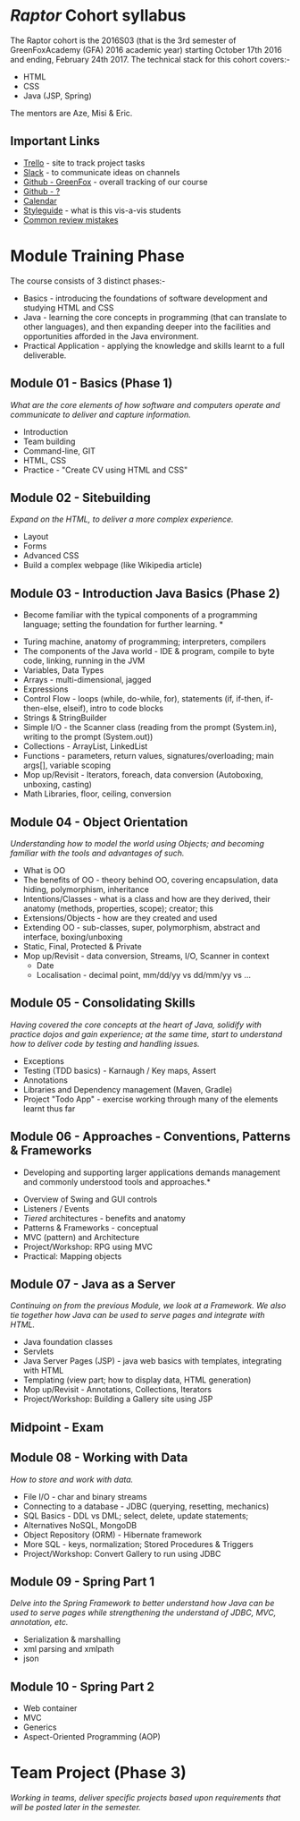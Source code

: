# *Raptor* Cohort syllabus
The Raptor cohort is the 2016S03 (that is the 3rd semester of GreenFoxAcademy (GFA) 2016 academic year) starting October 17th 2016 and ending, February 24th 2017.  The technical stack for this cohort covers:-
- HTML
- CSS
- Java (JSP, Spring)

The mentors are Aze, Misi & Eric.


## Important Links
- [Trello](https://trello.com/?) - site to track project tasks
- [Slack](https://greenfox-?.slack.com) - to communicate ideas on channels
- [Github - GreenFox](https://github.com/greenfox-academy) - overall tracking of our course
- [Github - ?](https://github.com/greenfox-?)
- [Calendar](?)
- [Styleguide](STYLEGUIDE.md) - what is this vis-a-vis students
- [Common review mistakes](review/)

# Module Training Phase
The course consists of 3 distinct phases:-
- Basics - introducing the foundations of software development and studying HTML and CSS
- Java - learning the core concepts in programming (that can translate to other languages), and then expanding deeper into the facilities and opportunities afforded in the Java environment.
- Practical Application - applying the knowledge and skills learnt to a full deliverable.

## Module 01 -  Basics (Phase 1)
*What are the core elements of how software and computers operate and communicate to deliver and capture information.*

- Introduction
- Team building
- Command-line, GIT
- HTML, CSS
- Practice - "Create CV using HTML and CSS"

## Module 02 - Sitebuilding
*Expand on the HTML, to deliver a more complex experience.*
- Layout
- Forms
- Advanced CSS
- Build a complex webpage (like Wikipedia article)

## Module 03 - Introduction Java Basics (Phase 2)
* Become familiar with the typical components of a programming language; setting the foundation for further learning. *
- Turing machine, anatomy of programming; interpreters, compilers 
- The components of the Java world - IDE & program, compile to byte code, linking, running in the JVM
- Variables, Data Types
- Arrays - multi-dimensional, jagged
- Expressions
- Control Flow - loops (while, do-while, for), statements (if, if-then, if-then-else, elseif), intro to code blocks
- Strings & StringBuilder
- Simple I/O - the Scanner class (reading from the prompt (System.in), writing to the prompt (System.out))
- Collections - ArrayList, LinkedList
- Functions - parameters, return values, signatures/overloading; main args[], variable scoping
- Mop up/Revisit - Iterators, foreach, data conversion (Autoboxing, unboxing, casting)
- Math Libraries, floor, ceiling, conversion

## Module 04 - Object Orientation
*Understanding how to model the world using Objects; and becoming familiar with the tools and advantages of such.*
- What is OO
- The benefits of OO - theory behind OO, covering encapsulation, data hiding, polymorphism, inheritance
- Intentions/Classes - what is a class and how are they derived, their anatomy (methods, properties, scope); creator; this
- Extensions/Objects - how are they created and used
- Extending OO - sub-classes, super, polymorphism, abstract and interface, boxing/unboxing
- Static, Final, Protected & Private
- Mop up/Revisit - data conversion, Streams, I/O, Scanner in context
  - Date
  - Localisation - decimal point, mm/dd/yy vs dd/mm/yy vs ...


## Module 05 - Consolidating Skills
*Having covered the core concepts at the heart of Java, solidify with practice dojos and gain experience; at the same time, start to understand how to deliver code by testing and handling issues.*
- Exceptions
- Testing (TDD basics) - Karnaugh / Key maps, Assert
- Annotations 
- Libraries and Dependency management (Maven, Gradle)
- Project "Todo App" - exercise working through many of the elements learnt thus far

## Module 06 - Approaches - Conventions, Patterns & Frameworks
* Developing and supporting larger applications demands management and commonly understood tools and approaches.*
- Overview of Swing and GUI controls
- Listeners / Events
- *Tiered* architectures - benefits and anatomy
- Patterns & Frameworks - conceptual
- MVC (pattern) and Architecture
- Project/Workshop: RPG using MVC
- Practical: Mapping objects


## Module 07 - Java as a Server
*Continuing on from the previous Module, we look at a Framework.  We also tie together how Java can be used to serve pages and integrate with HTML.*
- Java foundation classes
- Servlets 
- Java Server Pages (JSP) - java web basics with templates, integrating with HTML
- Templating (view part; how to display data, HTML generation)
- Mop up/Revisit -  Annotations, Collections, Iterators
- Project/Workshop: Building a Gallery site using JSP

## Midpoint - Exam

## Module 08 - Working with Data
*How to store and work with data.*
- File I/O - char and binary streams
- Connecting to a database - JDBC (querying, resetting, mechanics)
- SQL Basics - DDL vs DML; select, delete, update statements; 
- Alternatives NoSQL, MongoDB
- Object Repository (ORM) - Hibernate framework
- More SQL - keys, normalization;  Stored Procedures & Triggers
- Project/Workshop: Convert Gallery to run using JDBC

## Module 09 - Spring Part 1
*Delve into the Spring Framework to better understand how Java can be used to serve pages while strengthening the understand of JDBC, MVC, annotation, etc.*
- Serialization & marshalling
- xml parsing and xmlpath
- json

## Module 10 - Spring Part 2
- Web container
- MVC
- Generics
- Aspect-Oriented Programming (AOP)

# Team Project (Phase 3)
*Working in teams, deliver specific projects based upon requirements that will be posted later in the semester.*